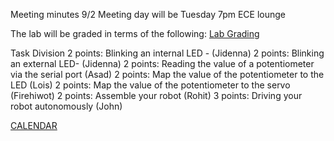 Meeting minutes 9/2
Meeting day will be Tuesday 7pm ECE lounge


The lab will be graded in terms of the following: [Lab Grading](https://cei-lab.github.io/ece3400/Grading/Lab_score.html) 

Task Division
2 points: Blinking an internal LED - (Jidenna)
2 points: Blinking an external LED- (Jidenna)
2 points: Reading the value of a potentiometer via the serial port (Asad)
2 points: Map the value of the potentiometer to the LED (Lois)
2 points: Map the value of the potentiometer to the servo (Firehiwot)
2 points: Assemble your robot (Rohit)
3 points: Driving your robot autonomously (John)

[CALENDAR](https://teamup.com/kshx1ageh1yif5gske)

